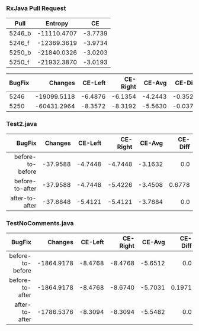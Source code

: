 ### RxJava Pull Request
Pull | Entropy | CE
---| --- | ---
5246_b | -11110.4707 | -3.7739
5246_f | -12369.3619 | -3.9734
5250_b | -21840.0326 | -3.0203
5250_f | -21932.3870 | -3.0193

BugFix | Changes | CE-Left | CE-Right | CE-Avg | CE-Diff
| --- | ---: | ---: | ---: | ---: | ---: |
5246 | -19099.5118 | -6.4876 | -6.1354 | -4.2443 | -0.3522
5250 | -60431.2964 | -8.3572 | -8.3192 | -5.5630 | -0.0379

### Test2.java
BugFix | Changes | CE-Left | CE-Right | CE-Avg | CE-Diff
---: | ---: | ---: | ---: | ---: | ---:
before-to-before | -37.9588 | -4.7448 | -4.7448 | -3.1632 | 0.0
before-to-after | -37.9588 | -4.7448 | -5.4226 | -3.4508 | 0.6778
after-to-after | -37.8848 | -5.4121 | -5.4121 | -3.7884 | 0.0

### TestNoComments.java
BugFix | Changes | CE-Left | CE-Right | CE-Avg | CE-Diff
---: | ---: | ---: | ---: | ---: | ---:
before-to-before | -1864.9178 | -8.4768 | -8.4768 | -5.6512 | 0.0
before-to-after | -1864.9178 | -8.4768 | -8.6740 | -5.7031 | 0.1971
after-to-after | -1786.5376 | -8.3094 | -8.3094 | -5.5482 | 0.0
